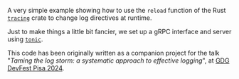 A very simple example showing how to use the `reload` function of the Rust [`tracing`](https://docs.rs/tracing/latest/tracing/) crate to change log directives at runtime.

Just to make things a little bit fancier, we set up a gRPC interface and server using [`tonic`](https://docs.rs/tonic/latest/tonic/).

This code has been originally written as a companion project for the talk "_Taming the log storm: a systematic approach to effective logging_", at [GDG DevFest Pisa 2024](https://devfest.gdgpisa.it).